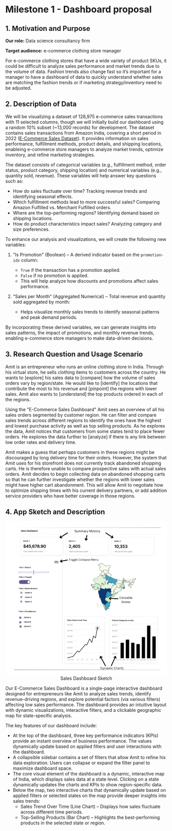 # Milestone 1 - Dashboard proposal

## 1. Motivation and Purpose

**Our role:** Data science consultancy firm

**Target audience:** e-commerce clothing store manager

For e-commerce clothing stores that have a wide variety of product SKUs, it could be difficult to analyze sales performance and market trends due to the volume of data. Fashion trends also change fast so it’s important for a manager to have a dashboard of data to quickly understand whether sales are matching the fashion trends or if marketing strategy/inventory need to be adjusted.

## 2. Description of Data

We will be visualizing a dataset of 128,975 e-commerce sales transactions with 11 selected columns, though we will initially build our dashboard using a random 10% subset (~13,000 records) for development. The dataset contains sales transactions from Amazon India, covering a short period in 2022 ([E-Commerce Sales Dataset](https://www.kaggle.com/datasets/thedevastator/unlock-profits-with-e-commerce-sales-data)). It provides information on sales performance, fulfillment methods, product details, and shipping locations, enableing e-commerce store managers to analyze market trends, optimize inventory, and refine marketing strategies.

The dataset consists of categorical variables (e.g., fulfillment method, order status, product category, shipping location) and numerical variables (e.g., quantity sold, revenue). These variables will help answer key questions such as:

- How do sales fluctuate over time? Tracking revenue trends and identifying seasonal effects.
- Which fulfillment methods lead to more successful sales? Comparing Amazon Fulfilled vs. Merchant Fulfilled orders.
- Where are the top-performing regions? Identifying demand based on shipping locations.
- How do product characteristics impact sales? Analyzing category and size preferences.

To enhance our analysis and visualizations, we will create the following new variables:

1. "Is Promotion" (Boolean) – A derived indicator based on the `promotion-ids` column:

    - `True` if the transaction has a promotion applied.
    - `False` if no promotion is applied.
    - This will help analyze how discounts and promotions affect sales performance.

2. "Sales per Month" (Aggregated Numerical) – Total revenue and quantity sold aggregated by month:

    - Helps visualize monthly sales trends to identify seasonal patterns and peak demand periods.

By incorporating these derived variables, we can generate insights into sales patterns, the impact of promotions, and monthly revenue trends, enabling e-commerce store managers to make data-driven decisions.


## 3. Research Question and Usage Scenario

Amit is an entrepreneur who runs an online clothing store in India. Through his virtual store, he sells clothing items to customers across the country. He wants to [explore] his sales data to [compare] how the volume of sales orders vary by region/state. He would like to [identify] the locations that contribute the most to his revenue and [pinpoint] the regions with lower sales. Amit also wants to [understand] the top products ordered in each of the regions.

Using the "E-Commerce Sales Dashboard" Amit sees an overview of all his sales orders segmented by customer region. He can filter and compare sales trends across different regions to identify the ones have the highest and lowest purchase activity as well as top selling products. As he explores the data, Amit notices that customers from some states tend to place fewer orders. He explores the data further to [analyze] if there is any link between low order rates and delivery time.

Amit makes a guess that perhaps customers in these regions might be discouraged by long delivery time for their orders. However, the system that Amit uses for his storefront does not currently track abandoned shopping carts. He is therefore unable to compare prospective sales with actual sales orders. Amit decides to begin collecting data on abandoned shopping carts so that he can further investigate whether the regions with lower sales might have higher cart abandonment. This will allow Amit to negotiate how to optimize shipping times with his current delivery partners, or add addition service providers who have better coverage in those regions.

## 4. App Sketch and Description

<p align="center">
  <img src="img/sketch.png" alt="E-Commerce Sales Dashboard Sketch" width="600">
  <br>
    Sales Dashboard Sketch
</p>

<!-- ![Initial Draft of App Sketch](../data/img/sketch.png) -->

Our E-Commerce Sales Dashboard is a single-page interactive dashboard designed for entrepreneurs like Amit to analyze sales trends, identify revenue-driving regions, and explore potential factors (via various filters) affecting low sales performance. The dashboard provides an intuitive layout with dynamic visualizations, interactive filters, and a clickable geographic map for state-specific analysis. 

The key features of our dashboard include:

- At the top of the dashboard, three key performance indicators (KPIs) provide an instant overview of business performance. The values dynamically update based on applied filters and user interactions with the dashboard. 
- A collapsible sidebar contains a set of filters that allow Amit to refine his data exploration. Users can collapse or expand the filter panel to maximize dashboard space.
- The core visual element of the dashboard is a dynamic, interactive map of India, which displays sales data at a state level. Clicking on a state dynamically updates the charts and KPIs to show region-specific data.
- Below the map, two interactive charts that dynamically update based on applied filters or selected states on the map provide deeper insights into sales trends:
    - Sales Trend Over Time (Line Chart) – Displays how sales fluctuate across different time periods.
    - Top-Selling Products (Bar Chart) – Highlights the best-performing products in the selected state or region.